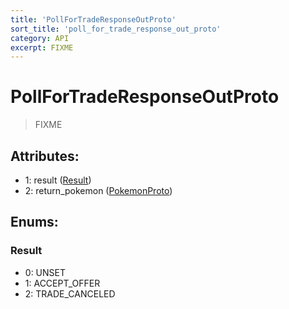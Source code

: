 ```yaml
---
title: 'PollForTradeResponseOutProto'
sort_title: 'poll_for_trade_response_out_proto'
category: API
excerpt: FIXME
---
```


# PollForTradeResponseOutProto

> FIXME

## Attributes:

- 1: result ([Result](#result))
- 2: return_pokemon ([PokemonProto](../PokemonProto/))

## Enums:

### Result
- 0: UNSET
- 1: ACCEPT_OFFER
- 2: TRADE_CANCELED
